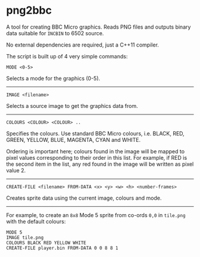 # png2bbc
A tool for creating BBC Micro graphics.  Reads PNG files and outputs binary data suitable for `INCBIN` to 6502 source.  

No external dependencies are required, just a C++11 compiler.

The script is built up of 4 very simple commands:
````
MODE <0-5>
````
Selects a mode for the graphics (0-5).

---

````
IMAGE <filename>
````
Selects a source image to get the graphics data from.

---

````
COLOURS <COLOUR> <COLOUR> ..
````
Specifies the colours.  Use standard BBC Micro colours, i.e. BLACK, RED, GREEN, YELLOW, BLUE, MAGENTA, CYAN and WHITE.

Ordering is important here; colours found in the image will be mapped to pixel values corresponding to their order in this list.  For example, if RED is the second item in the list, any red found in the image will be written as pixel value 2.

---

````
CREATE-FILE <filename> FROM-DATA <x> <y> <w> <h> <number-frames>
````
Creates sprite data using the current image, colours and mode.

---

For example, to create an `8x8` Mode 5 sprite from co-ords `0,0` in `tile.png` with the default colours:
```
MODE 5
IMAGE tile.png
COLOURS BLACK RED YELLOW WHITE
CREATE-FILE player.bin FROM-DATA 0 0 8 8 1
```
